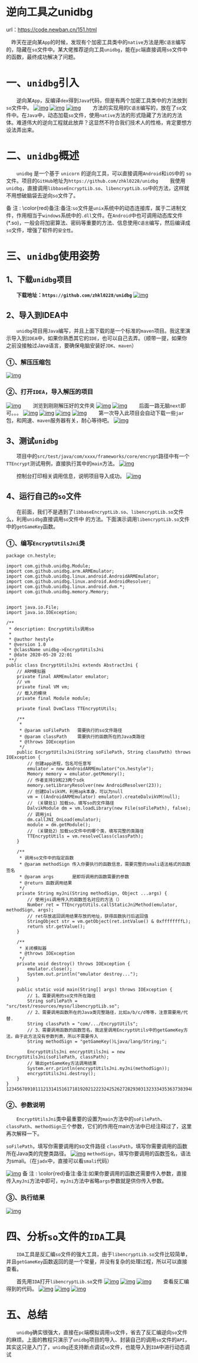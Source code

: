 # 逆向工具之unidbg

url：https://code.newban.cn/151.html



 昨天在逆向某`App`的时候，发现有个加密工具类中的`native`方法是用`C语言`编写的，隐藏在`so`文件中。某大佬推荐逆向工具`unidbg`，能在`pc`端直接调用`so`文件中的函数，最终成功解决了问题。

# 一、`unidbg`引入

  逆向某`App`，反编译`dex`得到`Java`代码，但是有两个加密工具类中的方法放到`so`文件中。
[![img](https://cdn.jsdelivr.net/gh/songjianzaina/SavePicGoPic/img/20201027141909.png)](https://cdn.jsdelivr.net/gh/songjianzaina/SavePicGoPic/img/20201027141909.png)
[![img](images/20201027141856.png)](https://cdn.jsdelivr.net/gh/songjianzaina/SavePicGoPic/img/20201027141856.png)
[![img](images/20201027141819.png)](https://cdn.jsdelivr.net/gh/songjianzaina/SavePicGoPic/img/20201027141819.png)
  方法的实现用的`C语言`编写的，放在了`so`文件中。在`Java`中，动态加载`so`文件，使用`native`方法的形式隐藏了方法的方法体。难道伟大的逆向工程就此放弃？这显然不符合我们技术人的性格，肯定要想方设法弄出来。

# 二、`unidbg`概述

  `unidbg` 是一个基于 `unicorn` 的逆向工具，可以直接调用`Android`和`iOS`中的 `so` 文件。项目的`GitHub`地址为`https://github.com/zhkl0228/unidbg`
  我使用`unidbg`，直接调用`libbaseEncryptLib.so`、`libencryptLib.so`中的方法，这样就不用想破脑袋去逆向`so`文件了。

备 注 : \color{red}备注:备注:`so`文件是`unix`系统中的动态连接库，属于二进制文件，作用相当于`windows`系统中的`.dll`文件。在`Android`中也可调用动态库文件(*.so)，一般会将加密算法、密码等重要的方法、信息使用`C语言`编写，然后编译成`so`文件，增强了软件的`安全性`。

# 三、`unidbg`使用姿势

## 1、下载`unidbg`项目

  **下载地址：`https://github.com/zhkl0228/unidbg`**
[![img](images/20201027141803.png)](https://cdn.jsdelivr.net/gh/songjianzaina/SavePicGoPic/img/20201027141803.png)

## 2、导入到IDEA中

  `unidbg`项目用`Java`编写，并且上面下载的是一个标准的`maven`项目。我这里演示导入到`IDEA`中，如果你熟悉其它的`IDE`，也可以自己去弄。（顺带一提，如果你之前没接触过Java语言，要确保电脑安装好`JDK`、`maven`）

### ①、解压压缩包

[![img](images/20201027141749.png)](https://cdn.jsdelivr.net/gh/songjianzaina/SavePicGoPic/img/20201027141749.png)

### ②、打开`IDEA`，导入解压的项目

[![img](images/20201027141736.png)](https://cdn.jsdelivr.net/gh/songjianzaina/SavePicGoPic/img/20201027141736.png)
  浏览到刚刚解压好的文件夹
[![img](images/20201027142632.png)](https://cdn.jsdelivr.net/gh/songjianzaina/SavePicGoPic/img/20201027142632.png)
[![img](images/20201027141655.png)](https://cdn.jsdelivr.net/gh/songjianzaina/SavePicGoPic/img/20201027141655.png)
  后面一路无脑`next`即可。。。
[![img](images/20201027141641.png)](https://cdn.jsdelivr.net/gh/songjianzaina/SavePicGoPic/img/20201027141641.png)
[![img](images/20201027141629.png)](https://cdn.jsdelivr.net/gh/songjianzaina/SavePicGoPic/img/20201027141629.png)
[![img](images/20201027141613.png)](https://cdn.jsdelivr.net/gh/songjianzaina/SavePicGoPic/img/20201027141613.png)
[![img](images/20201027141556.png)](https://cdn.jsdelivr.net/gh/songjianzaina/SavePicGoPic/img/20201027141556.png)
  第一次导入此项目会自动下载一些`jar`包，和网速、`maven`服务器有关，耐心等待吧。
[![img](images/20201027141534.png)](https://cdn.jsdelivr.net/gh/songjianzaina/SavePicGoPic/img/20201027141534.png)

## 3、测试`unidbg`

  项目中的`src/test/java/com/xxxx/frameworks/core/encrypt`路径中有一个`TTEncrypt`测试用例，直接执行其中的`main`方法。
[![img](images/20201027141521.png)](https://cdn.jsdelivr.net/gh/songjianzaina/SavePicGoPic/img/20201027141521.png)

  控制台打印相关调用信息，说明项目导入成功。
[![img](images/20201027141507.png)](https://cdn.jsdelivr.net/gh/songjianzaina/SavePicGoPic/img/20201027141507.png)

## 4、运行自己的`so`文件

  在前面，我们不是遇到了`libbaseEncryptLib.so`、`libencryptLib.so`文件么，利用`unidbg`直接调用`so`文件中 的方法。下面演示调用`libencryptLib.so`文件中的`getGameKey`函数。

### ①、编写`EncryptUtilsJni`类

```
package cn.hestyle;

import com.github.unidbg.Module;
import com.github.unidbg.arm.ARMEmulator;
import com.github.unidbg.linux.android.AndroidARMEmulator;
import com.github.unidbg.linux.android.AndroidResolver;
import com.github.unidbg.linux.android.dvm.*;
import com.github.unidbg.memory.Memory;


import java.io.File;
import java.io.IOException;

/**
 * description: EncryptUtils调用so
 *
 * @author hestyle
 * @version 1.0
 * @className unidbg->EncryptUtilsJni
 * @date 2020-05-20 22:01
 **/
public class EncryptUtilsJni extends AbstractJni {
    // ARM模拟器
    private final ARMEmulator emulator;
    // vm
    private final VM vm;
    // 载入的模块
    private final Module module;

    private final DvmClass TTEncryptUtils;

    /**
     *
     * @param soFilePath   需要执行的so文件路径
     * @param classPath    需要执行的函数所在的Java类路径
     * @throws IOException
     */
    public EncryptUtilsJni(String soFilePath, String classPath) throws IOException {
        // 创建app进程，包名可任意写
        emulator = new AndroidARMEmulator("cn.hestyle");
        Memory memory = emulator.getMemory();
        // 作者支持19和23两个sdk
        memory.setLibraryResolver(new AndroidResolver(23));
        // 创建DalvikVM，利用apk本身，可以为null
        vm = ((AndroidARMEmulator) emulator).createDalvikVM(null);
        // （关键处1）加载so，填写so的文件路径
        DalvikModule dm = vm.loadLibrary(new File(soFilePath), false);
        // 调用jni
        dm.callJNI_OnLoad(emulator);
        module = dm.getModule();
        // （关键处2）加载so文件中的哪个类，填写完整的类路径
        TTEncryptUtils = vm.resolveClass(classPath);
    }

    /**
     * 调用so文件中的指定函数
     * @param methodSign 传入你要执行的函数信息，需要完整的smali语法格式的函数签名
     * @param args       是即将调用的函数需要的参数
     * @return 函数调用结果
     */
    private String myJni(String methodSign, Object ...args) {
        // 使用jni调用传入的函数签名对应的方法（）
        Number ret = TTEncryptUtils.callStaticJniMethod(emulator, methodSign, args);
        // ret存放返回调用结果存放的地址，获得函数执行后返回值
        StringObject str = vm.getObject(ret.intValue() & 0xffffffffL);
        return str.getValue();
    }

    /**
     * 关闭模拟器
     * @throws IOException
     */
    private void destroy() throws IOException {
        emulator.close();
        System.out.println("emulator destroy...");
    }

    public static void main(String[] args) throws IOException {
        // 1、需要调用的so文件所在路径
        String soFilePath = "src/test/resources/myso/libencryptLib.so";
        // 2、需要调用函数所在的Java类完整路径，比如a/b/c/d等等，注意需要用/代替.
        String classPath = "com/.../EncryptUtils";
        // 3、需要调用函数的函数签名，我这里调用EncryptUtils中的getGameKey方法，由于此方法没有参数列表，所以不需要传入
        String methodSign = "getGameKey()Ljava/lang/String;";

        EncryptUtilsJni encryptUtilsJni = new EncryptUtilsJni(soFilePath, classPath);
        // 输出getGameKey方法调用结果
        System.err.println(encryptUtilsJni.myJni(methodSign));
        encryptUtilsJni.destroy();
    }
}
123456789101112131415161718192021222324252627282930313233343536373839404142434445464748495051525354555657585960616263646566676869707172737475767778798081828384858687888990
```

### ②、参数说明

  `EncryptUtilsJni`类中最重要的设置为`main`方法中的`soFilePath`、`classPath`、`methodSign`三个参数，它们的作用在main方法中已经注释过了，这里再次解释一下。

`soFilePath`，填写你需要调用的so文件路径
`classPath`，填写你需要调用的函数所在Java类的完整类路径。
[![img](images/20201027141448.png)](https://cdn.jsdelivr.net/gh/songjianzaina/SavePicGoPic/img/20201027141448.png)
`methodSign`，填写你要调用的函数签名，语法为smali。（在`jadx`中，直接可以看`smali`代码）



[![img](images/20201027141434.png)](https://cdn.jsdelivr.net/gh/songjianzaina/SavePicGoPic/img/20201027141434.png)
备 注 : \color{red}备注:备注:如果你要调用的函数还需要传入参数，直接传入`myJni`方法中即可，`myJni`方法中省略`args`参数就是供你传入参数。

### ③、执行结果

[![img](images/20201027141422.png)](https://cdn.jsdelivr.net/gh/songjianzaina/SavePicGoPic/img/20201027141422.png)

# 四、分析`so`文件的`IDA`工具

  `IDA`工具是反汇编`so`文件的强大工具，由于`libencryptLib.so`文件比较简单，并且`getGameKey`函数返回的是一个常量，并没有复杂的处理过程，所以可以直接查看。

  首先用`IDA`打开`libencryptLib.so`文件
[![img](images/20201027141409.png)](https://cdn.jsdelivr.net/gh/songjianzaina/SavePicGoPic/img/20201027141409.png)
[![img](images/20201027141356.png)](https://cdn.jsdelivr.net/gh/songjianzaina/SavePicGoPic/img/20201027141356.png)
[![img](images/20201027141341.png)](https://cdn.jsdelivr.net/gh/songjianzaina/SavePicGoPic/img/20201027141341.png)
  查看反汇编得到的代码。
[![img](images/20201027141326.png)](https://cdn.jsdelivr.net/gh/songjianzaina/SavePicGoPic/img/20201027141326.png)
[![img](images/20201027141309.png)](https://cdn.jsdelivr.net/gh/songjianzaina/SavePicGoPic/img/20201027141309.png)
[![img](images/20201027141242.png)](https://cdn.jsdelivr.net/gh/songjianzaina/SavePicGoPic/img/20201027141242.png)

# 五、总结

  `unidbg`确实很强大，直接在`pc`端模拟调用`so`文件，省去了反汇编逆向`so`文件的麻烦。上面的教程只演示了`unidbg`项目的导入、封装自己的调用`so`文件的`API`，其实这只是入门了，`unidbg`还支持断点调试`so`文件，也能导入到`IDA`中进行动态调试